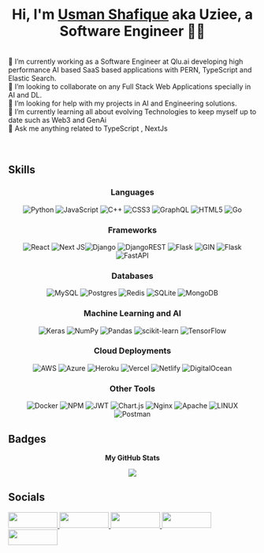 # <div align="center">Hi, I'm <a href="https://www.linkedin.com/in/usmanshafique4342/">Usman Shafique</a> aka Uziee, a Software Engineer 👨‍💻</div>  
<br>
🔭 I’m currently working as a Software Engineer at Qlu.ai developing high performance AI based SaaS based applications with PERN, TypeScript and Elastic Search.<br>👯 I’m looking to collaborate on any Full Stack Web Applications specially in AI and DL.<br>🤝 I’m looking for help with my projects in AI and Engineering solutions.<br>🌱 I’m currently learning all about evolving Technologies to keep myself up to date such as Web3 and GenAi<br>💬 Ask me anything related to TypeScript , NextJs<br>
<br><br>

## Skills

<div align="center">

### Languages
![Python](https://img.shields.io/badge/python-3670A0?style=for-the-badge&logo=python&logoColor=ffdd54) ![JavaScript](https://img.shields.io/badge/javascript-%23323330.svg?style=for-the-badge&logo=javascript&logoColor=%23F7DF1E) ![C++](https://img.shields.io/badge/c++-%2300599C.svg?style=for-the-badge&logo=c%2B%2B&logoColor=dark) ![CSS3](https://img.shields.io/badge/css3-%231572B6.svg?style=for-the-badge&logo=css3&logoColor=dark) ![GraphQL](https://img.shields.io/badge/-GraphQL-E10098?style=for-the-badge&logo=graphql&logoColor=dark) ![HTML5](https://img.shields.io/badge/html5-%23E34F26.svg?style=for-the-badge&logo=html5&logoColor=dark) ![Go](https://img.shields.io/badge/go-%2300ADD8.svg?style=for-the-badge&logo=go&logoColor=dark)


### Frameworks
 ![React](https://img.shields.io/badge/React-%2361DAFB.svg?style=for-the-badge&logo=react&logoColor=dark) ![Next JS](https://img.shields.io/badge/Next-black?style=for-the-badge&logo=next.js&logoColor=dark)![Django](https://img.shields.io/badge/django-%23092E20.svg?style=for-the-badge&logo=django&logoColor=dark) ![DjangoREST](https://img.shields.io/badge/DJANGO-REST-ff1709?style=for-the-badge&logo=django&logoColor=dark&color=ff1709&labelColor=gray) ![Flask](https://img.shields.io/badge/flask-%23000.svg?style=for-the-badge&logo=flask&logoColor=dark) ![GIN](https://img.shields.io/badge/gin-%2300ADD8.svg?style=for-the-badge&logo=go&logoColor=dark) ![Flask](https://img.shields.io/badge/flask-%23000.svg?style=for-the-badge&logo=flask&logoColor=white) ![FastAPI](https://img.shields.io/badge/FastAPI-005571?style=for-the-badge&logo=fastapi)


### Databases
![MySQL](https://img.shields.io/badge/mysql-%2300f.svg?style=for-the-badge&logo=mysql&logoColor=dark) ![Postgres](https://img.shields.io/badge/postgres-%23316192.svg?style=for-the-badge&logo=postgresql&logoColor=dark) ![Redis](https://img.shields.io/badge/redis-%23DD0031.svg?style=for-the-badge&logo=redis&logoColor=dark) ![SQLite](https://img.shields.io/badge/sqlite-%2307405e.svg?style=for-the-badge&logo=sqlite&logoColor=dark)  ![MongoDB](https://img.shields.io/badge/MongoDB-%234ea94b.svg?style=for-the-badge&logo=mongodb&logoColor=dark) 

### Machine Learning and AI
![Keras](https://img.shields.io/badge/Keras-%23D00000.svg?style=for-the-badge&logo=Keras&logoColor=dark) ![NumPy](https://img.shields.io/badge/numpy-%23013243.svg?style=for-the-badge&logo=numpy&logoColor=dark) ![Pandas](https://img.shields.io/badge/pandas-%23150458.svg?style=for-the-badge&logo=pandas&logoColor=dark) ![scikit-learn](https://img.shields.io/badge/scikit--learn-%23F7931E.svg?style=for-the-badge&logo=scikit-learn&logoColor=dark) ![TensorFlow](https://img.shields.io/badge/TensorFlow-%23FF6F00.svg?style=for-the-badge&logo=TensorFlow&logoColor=dark) 

### Cloud Deployments
![AWS](https://img.shields.io/badge/AWS-%23FF9900.svg?style=for-the-badge&logo=amazon-aws&logoColor=dark) ![Azure](https://img.shields.io/badge/azure-%230072C6.svg?style=for-the-badge&logo=azure-devops&logoColor=dark) ![Heroku](https://img.shields.io/badge/heroku-%23430098.svg?style=for-the-badge&logo=heroku&logoColor=dark) ![Vercel](https://img.shields.io/badge/vercel-%23000000.svg?style=for-the-badge&logo=vercel&logoColor=dark) ![Netlify](https://img.shields.io/badge/netlify-%23000000.svg?style=for-the-badge&logo=netlify&logoColor=#00C7B7) ![DigitalOcean](https://img.shields.io/badge/DigitalOcean-%230167ff.svg?style=for-the-badge&logo=digitalOcean&logoColor=dark) 

### Other Tools
![Docker](https://img.shields.io/badge/docker-%230db7ed.svg?style=for-the-badge&logo=docker&logoColor=dark) ![NPM](https://img.shields.io/badge/NPM-%23000000.svg?style=for-the-badge&logo=npm&logoColor=dark) ![JWT](https://img.shields.io/badge/JWT-black?style=for-the-badge&logo=JSON%20web%20tokens) ![Chart.js](https://img.shields.io/badge/chart.js-F5788D.svg?style=for-the-badge&logo=chart.js&logoColor=dark) ![Nginx](https://img.shields.io/badge/nginx-%23009639.svg?style=for-the-badge&logo=nginx&logoColor=dark) ![Apache](https://img.shields.io/badge/apache-%23D42029.svg?style=for-the-badge&logo=apache&logoColor=dark) ![LINUX](https://img.shields.io/badge/Linux-FCC624?style=for-the-badge&logo=linux&logoColor=black) ![Postman](https://img.shields.io/badge/Postman-FF6C37?style=for-the-badge&logo=postman&logoColor=dark)
</div>

<!-- Proudly created with GPRM ( https://gprm.itsvg.in ) -->
  
## Badges
<div align="center">

<b>My GitHub Stats</b>

<a href="http://www.github.com/uzieee"><img src="https://github-readme-streak-stats.herokuapp.com/?user=uzieee&stroke=ffffff&background=0f172a&ring=0891b2&fire=0891b2&currStreakNum=ffffff&currStreakLabel=0891b2&sideNums=ffffff&sideLabels=ffffff&dates=ffffff&hide_border=true" /></a>
</div>

## Socials
<div align="center">
<p align="left">
  
  <a href="https://www.github.com/uzieee" target="_blank" rel="noreferrer">
    <img src="https://img.shields.io/badge/GitHub-%23181717.svg?style=for-the-badge&logo=github&logoColor=white" width="100" height="32" />
  </a>
  
  <a href="http://www.instagram.com/uzieeee" target="_blank" rel="noreferrer">
    <img src="https://img.shields.io/badge/Instagram-%23E4405F.svg?style=for-the-badge&logo=instagram&logoColor=white" width="100" height="32" />
  </a>
  
  <a href="https://www.linkedin.com/in/usmanshafique4342" target="_blank" rel="noreferrer">
    <img src="https://img.shields.io/badge/LinkedIn-%230077B5.svg?style=for-the-badge&logo=linkedin&logoColor=white" width="100" height="32" />
  </a>
  
  <a href="http://www.medium.com/@usmanshafique4342" target="_blank" rel="noreferrer">
    <img src="https://img.shields.io/badge/Medium-%2312100E.svg?style=for-the-badge&logo=medium&logoColor=white" width="100" height="32" />
  </a>
  
  <a href="https://www.stackoverflow.com/users/27017658/usman-shafique" target="_blank" rel="noreferrer">
    <img src="https://img.shields.io/badge/Stack%20Overflow-%23FE7A16.svg?style=for-the-badge&logo=stack-overflow&logoColor=white" width="100" height="32" />
  </a>
</p>
</div>
